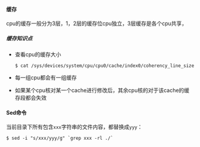#### 缓存

cpu的缓存一般分为3层，1，2层的缓存位cpu独立，3层缓存是各个cpu共享，

##### 缓存知识点

- 查看cpu的缓存大小

  ```shell
  $ cat /sys/devices/system/cpu/cpu0/cache/index0/coherency_line_size
  ```

- 每一组cpu都会有一组缓存

- 如果某个cpu核对某一个cache进行修改后，其余cpu核的对于该cache的缓存段都会失效



#### Sed命令

当前目录下所有包含`xxx`字符串的文件内容，都替换成`yyy`：

```shell
$ sed -i "s/xxx/yyy/g" `grep xxx -rl ./`
```

